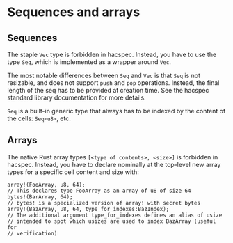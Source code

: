 # Sequences and arrays

## Sequences

The staple `Vec` type is forbidden in hacspec. Instead, you have to use the
type `Seq`, which is implemented as a wrapper around `Vec`.

The most notable differences between `Seq` and `Vec` is that `Seq` is not
resizable, and does not support `push` and `pop` operations. Instead, the
final length of the seq has to be provided at creation time. See the
hacspec standard library documentation for more details.

`Seq` is a built-in generic type that always has to be indexed by the content of the
cells: `Seq<u8>`, etc.

## Arrays

The native Rust array types `[<type of contents>, <size>]` is forbidden in
hacspec. Instead, you have to declare nominally at the top-level new array types
for a specific cell content and size with:

```rust, noplaypen
array!(FooArray, u8, 64);
// This declares type FooArray as an array of u8 of size 64
bytes!(BarArray, 64);
// bytes! is a specialized version of array! with secret bytes
array!(BazArray, u8, 64, type_for_indexes:BazIndex);
// The additional argument type_for_indexes defines an alias of usize
// intended to spot which usizes are used to index BazArray (useful for
// verification)
```

